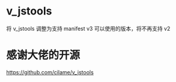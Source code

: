 # v_jstools

将 v_jstools 调整为支持 manifest v3 可以使用的版本，将不再支持 v2

# 感谢大佬的开源

https://github.com/cilame/v_jstools
